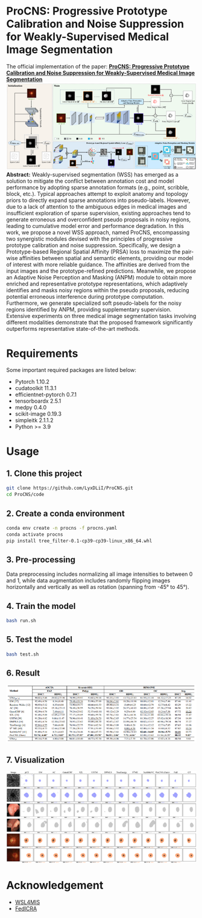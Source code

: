 # ProCNS: Progressive Prototype Calibration and Noise Suppression for Weakly-Supervised Medical Image Segmentation
The official implementation of the paper: [**ProCNS: Progressive Prototype Calibration and Noise Suppression for Weakly-Supervised Medical Image Segmentation**](https://arxiv.org/abs/2401.14074)
![TEL](image/framework.png)
**Abstract:** Weakly-supervised segmentation (WSS) has emerged as a solution to mitigate the conflict between annotation cost and model performance by adopting sparse annotation formats (e.g., point, scribble, block, etc.). Typical approaches attempt to exploit anatomy and topology priors to directly expand sparse annotations into pseudo-labels. However, due to a lack of attention to the ambiguous edges in medical images and insufficient exploration of sparse supervision, existing approaches tend to generate erroneous and overconfident pseudo proposals in noisy regions, leading to cumulative model error and performance degradation. In this work, we propose a novel WSS approach, named ProCNS, encompassing two synergistic modules devised with the principles of progressive prototype calibration and noise suppression. Specifically, we design a Prototype-based Regional Spatial Affinity (PRSA) loss to maximize the pair-wise affinities between spatial and semantic elements, providing our model of interest with more reliable guidance. The affinities are derived from the input images and the prototype-refined predictions. Meanwhile, we propose an Adaptive Noise Perception and Masking (ANPM) module to obtain more enriched and representative prototype representations, which adaptively identifies and masks noisy regions within the pseudo proposals, reducing potential erroneous interference during prototype computation. Furthermore, we generate specialized soft pseudo-labels for the noisy regions identified by ANPM, providing supplementary supervision. Extensive experiments on three medical image segmentation tasks involving different modalities demonstrate that the proposed framework significantly outperforms representative state-of-the-art methods.
# Requirements
Some important required packages are listed below:
* Pytorch 1.10.2
* cudatoolkit 11.3.1
* efficientnet-pytorch 0.7.1
* tensorboardx 2.5.1
* medpy 0.4.0
* scikit-image 0.19.3
* simpleitk  2.1.1.2
* Python >= 3.9
# Usage
## 1. Clone this project
``` bash
git clone https://github.com/LyxDLiI/ProCNS.git
cd ProCNS/code
```

## 2. Create a conda environment
``` bash
conda env create -n procns -f procns.yaml
conda activate procns
pip install tree_filter-0.1-cp39-cp39-linux_x86_64.whl
```
## 3. Pre-processing
Data preprocessing includes normalizing all image intensities to between 0 and 1, while data augmentation includes randomly flipping images horizontally and vertically as well as rotation (spanning from -45° to 45°).

## 4. Train the model
``` bash 
bash run.sh
```

## 5. Test the model
``` bash
bash test.sh
```
## 6. Result
<div style="text-align: center;">
  <img src="image/output_table.png" alt="TEL">
</div>

## 7. Visualization
<div>
  <img src="image/output.png" alt="TEL">
</div>


# Acknowledgement
* [WSL4MIS](https://github.com/HiLab-git/WSL4MIS)
* [FedICRA](https://github.com/llmir/FedICRA)


